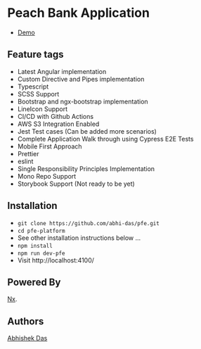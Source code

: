 # Peach Bank Application

- [Demo](http://pfe-dashboard.s3-website.us-east-2.amazonaws.com)

## Feature tags

- Latest Angular implementation
- Custom Directive and Pipes implementation
- Typescript
- SCSS Support
- Bootstrap and ngx-bootstrap implementation
- LineIcon Support
- CI/CD with Github Actions
- AWS S3 Integration Enabled
- Jest Test cases (Can be added more scenarios)
- Complete Application Walk through using Cypress E2E Tests
- Mobile First Approach
- Prettier
- eslint
- Single Responsibility Principles Implementation
- Mono Repo Support
- Storybook Support (Not ready to be yet)

## Installation

- `git clone https://github.com/abhi-das/pfe.git`
- `cd pfe-platform`
- See other installation instructions below ...
- `npm install`
- `npm run dev-pfe`
- Visit http://localhost:4100/

## Powered By

[Nx](https://nx.dev).

## Authors

[Abhishek Das](https://github.com/abhi-das)
